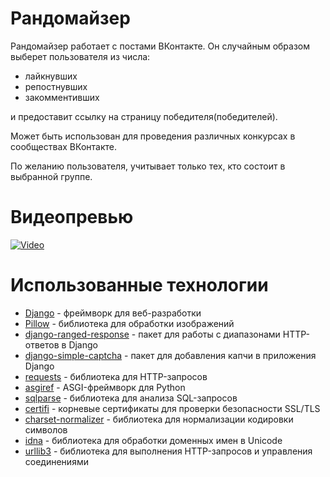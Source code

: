 # Рандомайзер
Рандомайзер работает с постами ВКонтакте. Он случайным образом выберет пользователя из числа:
- лайкнувших
- репостнувших
- закомментивших


и предоставит ссылку на страницу победителя(победителей).

Может быть использован для проведения различных конкурсах в сообществах ВКонтакте.

По желанию пользователя, учитывает только тех, кто состоит в выбранной группе.

# Видеопревью
[![Video](https://img.youtube.com/vi/lGXnJSgIIc8/0.jpg)](https://youtu.be/lGXnJSgIIc8)

# Использованные технологии

- [Django](https://www.djangoproject.com/) - фреймворк для веб-разработки
- [Pillow](https://pillow.readthedocs.io/en/stable/) - библиотека для обработки изображений
- [django-ranged-response](https://github.com/django-storages/django-ranged-response) - пакет для работы с диапазонами HTTP-ответов в Django
- [django-simple-captcha](https://pypi.org/project/django-simple-captcha/) - пакет для добавления капчи в приложения Django
- [requests](https://docs.python-requests.org/en/latest/) - библиотека для HTTP-запросов
- [asgiref](https://asgi.readthedocs.io/en/latest/) - ASGI-фреймворк для Python
- [sqlparse](https://pypi.org/project/sqlparse/) - библиотека для анализа SQL-запросов
- [certifi](https://pypi.org/project/certifi/) - корневые сертификаты для проверки безопасности SSL/TLS
- [charset-normalizer](https://pypi.org/project/charset-normalizer/) - библиотека для нормализации кодировки символов
- [idna](https://pypi.org/project/idna/) - библиотека для обработки доменных имен в Unicode
- [urllib3](https://urllib3.readthedocs.io/en/latest/) - библиотека для выполнения HTTP-запросов и управления соединениями
